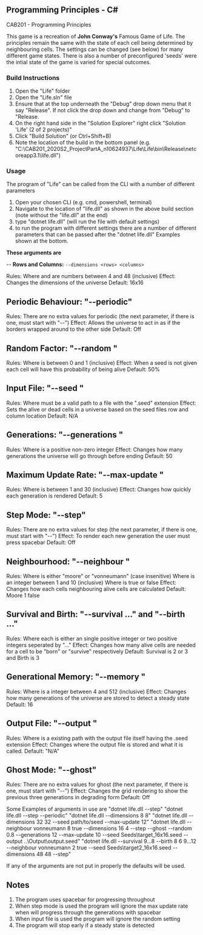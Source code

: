## Programming Principles - C#

CAB201 - Programming Principles

This game is a recreation of **John Conway's** Famous Game of Life. The principles remain the same with the state of each cell being determined by neighbouring cells. The settings can be changed (see below) for many different game states. There is also a number of preconfigured 'seeds' were the intial state of the game is varied for special outcomes.

### Build Instructions

1) Open the "Life" folder
2) Open the "Life.sln" file
3) Ensure that at the top underneath the "Debug" drop down menu that it say "Release". 
   If not click the drop down and change from "Debug" to "Release.
4) On the right hand side in the "Solution Explorer" right click "Solution 'Life' (2 of 2 projects)"
5) Click "Build Solution" (or Ctrl+Shift+B)
6) Note the location of the build in the bottom panel (e.g. "C:\CAB201_2020S2_ProjectPartA_n10624937\Life\Life\bin\Release\netcoreapp3.1\life.dll") 

### Usage 

The program of "Life" can be called from the CLI with a number of different parameters
1) Open your chosen CLI (e.g. cmd, powershell, terminal) 
2) Navigate to the location of "life.dll" as shown in the above build section (note without the "life.dll" at the end)
3) type "dotnet life.dll" (will run the file with default settings)
4) to run the program with different settings there are a number of different parameters that can be passed after the "dotnet life.dll"
Examples shown at the bottom.

**These arguments are**

-- **Rows and Columns:** `--dimensions <rows> <columns>`
	
Rules: Where <row> and <column> are numbers between 4 and 48 (inclusive)
Effect: Changes the dimensions of the universe
Default: 16x16
	
Periodic Behaviour: "--periodic"
---------
Rules: There are no extra values for periodic (the next parameter, if there is one, must start with "--")
Effect: Allows the universe to act in as if the borders wrapped around to the other side
Default: Off

Random Factor: "--random <probability>"
-------------
Rules: Where <probability> is between 0 and 1 (inclusive)
Effect: When a seed is not given each cell will have this probability of being alive
Default: 50%

Input File: "--seed <filename>"
----------
Rules: Where <filename> must be a valid path to a file with the ".seed" extension
Effect: Sets the alive or dead cells in a universe based on the seed files row and column location
Default: N/A

Generations: "--generations <number>"
-----------
Rules: Where <number> is a positive non-zero integer
Effect: Changes how many generations the universe will go through before ending 
Default: 50

Maximum Update Rate: "--max-update <ups>"
--------------------
Rules: Where <ups> is between 1 and 30 (inclusive)
Effect: Changes how quickly each generation is rendered
Default: 5

Step Mode: "--step"
---------
Rules: There are no extra values for step (the next parameter, if there is one, must start with "--")
Effect: To render each new generation the user must press spacebar
Default: Off

Neighbourhood: "--neighbour <type> <order> <centre-count>"
-----------
Rules: Where <type> is either "moore" or "vonneumann" (case insenitive) 
       Where <order> is an integer between 1 and 10 (inclusive)
       Where <centre-count> is true or false
Effect: Changes how each cells neighbouring alive cells are calculated 
Default: Moore 1 false

Survival and Birth:  "--survival <param1> <param2> <param3> ..." and "--birth <param1> <param2> <param3> ..."
--------------------
Rules: Where each <parameter> is either an single positive integer or two positive integers seperated by "..." 
Effect: Changes how many alive cells are needed for a cell to be "born" or "survive" respectively 
Default: Survival is 2 or 3 and Birth is 3

Generational Memory: "--memory <number>"
---------
Rules: Where <number> is a integer between 4 and 512 (inclusive)
Effect: Changes how many generations of the universe are stored to detect a steady state
Default: 16

Output File:  "--output <filename>"
--------------------
Rules: Where <filename> is a existing path with the output file itself having the .seed extension
Effect: Changes where the output file is stored and what it is called.
Default: "N/A"

Ghost Mode: "--ghost"
---------
Rules: There are no extra values for ghost (the next parameter, if there is one, must start with "--")
Effect: Changes the grid rendering to show the previous three generations in degrading form
Default: Off



Some Examples of arguments in use are
"dotnet life.dll --step"
"dotnet life.dll --step --periodic"
"dotnet life.dll --dimensions 8 8"
"dotnet life.dll --dimensions 32 32 --seed path/to/seed --max-update 12"
"dotnet life.dll --neighbour vonneumann 8 true --dimensions 16 4 --step --ghost --random 0.8 --generations 12 
	--max-update 10 --seed Seeds\target_16x16.seed --output ..\Output\output.seed"
"dotnet life.dll --survival 9...8 --birth 8 6 9...12 --neighbour vonneumann 2 true 
	--seed Seeds\target2_16x16.seed --dimensions 48 48 --step"

If any of the arguments are not put in properly the defaults will be used.

## Notes 
1. The program uses spacebar for progressing throughout
2. When step mode is used the program will ignore the max update rate when will progress through 
   the generations with spacebar
3. When input file is used the program will ignore the random setting
4. The program will stop early if a steady state is detected

